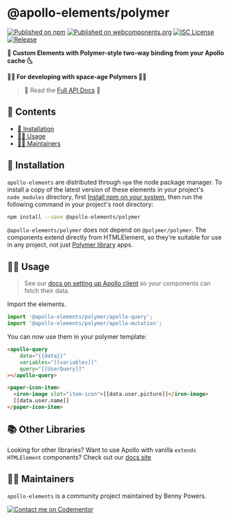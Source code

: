 # @apollo-elements/polymer

[![Published on npm](https://img.shields.io/npm/v/@apollo-elements/polymer.svg)](https://www.npmjs.com/package/@apollo-elements/polymer)
[![Published on webcomponents.org](https://img.shields.io/badge/webcomponents.org-published-blue.svg)](https://www.webcomponents.org/element/@apollo-elements/polymer)
[![ISC License](https://img.shields.io/npm/l/@apollo-elements/polymer)](https://github.com/apollo-elements/apollo-elements/blob/master/LICENCE.md)
[![Release](https://github.com/apollo-elements/apollo-elements/workflows/Release/badge.svg)](https://github.com/apollo-elements/apollo-elements/actions)

<strong>🚀 Custom Elements with Polymer-style two-way binding from your Apollo cache 🌜</strong>

<strong>👩‍🚀 For developing with space-age Polymers 👨‍🚀</strong>

> 🔎 Read the [Full API Docs](https://apolloelements.dev/api/libraries/polymer/) 🔎

## 📓 Contents
- [🔧 Installation](#-installation)
- [👩‍🚀 Usage](#-usage)
- [👷‍♂️ Maintainers](#-maintainers)

## 🔧 Installation
`apollo-elements` are distributed through `npm` the node package manager. To install a copy of the latest version of these elements in your project's `node_modules` directory, first [Install npm on your system](https://www.npmjs.com/get-npm), then run the following command in your project's root directory:

```bash
npm install --save @apollo-elements/polymer
```

`@apollo-elements/polymer` does not depend on `@polymer/polymer`. The components extend directly from HTMLElement, so they're suitable for use in any project, not just [Polymer library](https://polymer-library.polymer-project.org/) apps.

## 👩‍🚀 Usage
> See our [docs on setting up Apollo client](https://apolloelements.dev/guides/getting-started/apollo-client/) so your components can fetch their data.

Import the elements.

<code-copy>

  ```js
  import '@apollo-elements/polymer/apollo-query';
  import '@apollo-elements/polymer/apollo-mutation';
  ```

</code-copy>

You can now use them in your polymer template:

<code-copy>

```html
<apollo-query
    data="{{data}}"
    variables="[[variables]]"
    query="[[UserQuery]]"
></apollo-query>

<paper-icon-item>
  <iron-image slot="item-icon">[[data.user.picture]]</iron-image>
  [[data.user.name]]
</paper-icon-item>
```

</code-copy>

## 📚 Other Libraries
Looking for other libraries? Want to use Apollo with vanilla `extends HTMLElement` components? Check out our [docs site](https://apolloelements.dev/)

## 👷‍♂️ Maintainers
`apollo-elements` is a community project maintained by Benny Powers.

[![Contact me on Codementor](https://cdn.codementor.io/badges/contact_me_github.svg)](https://www.codementor.io/bennyp?utm_source=github&utm_medium=button&utm_term=bennyp&utm_campaign=github)
